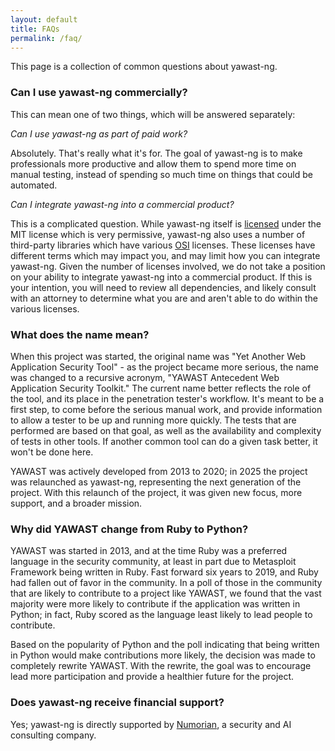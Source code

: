 ```yaml
---
layout: default
title: FAQs
permalink: /faq/
---
```


This page is a collection of common questions about yawast-ng.

### Can I use yawast-ng commercially?

This can mean one of two things, which will be answered separately:

*Can I use yawast-ng as part of paid work?*

Absolutely. That's really what it's for. The goal of yawast-ng is to make professionals more productive and allow them to spend more time on manual testing, instead of spending so much time on things that could be automated.

*Can I integrate yawast-ng into a commercial product?*

This is a complicated question. While yawast-ng itself is [licensed](https://github.com/Numorian/yawast-ng/blob/master/LICENSE) under the MIT license which is very permissive, yawast-ng also uses a number of third-party libraries which have various [OSI](https://opensource.org/) licenses. These licenses have different terms which may impact you, and may limit how you can integrate yawast-ng. Given the number of licenses involved, we do not take a position on your ability to integrate yawast-ng into a commercial product. If this is your intention, you will need to review all dependencies, and likely consult with an attorney to determine what you are and aren't able to do within the various licenses.

### What does the name mean?

When this project was started, the original name was "Yet Another Web Application Security Tool" - as the project became more serious, the name was changed to a recursive acronym, "YAWAST Antecedent Web Application Security Toolkit." The current name better reflects the role of the tool, and its place in the penetration tester's workflow. It's meant to be a first step, to come before the serious manual work, and provide information to allow a tester to be up and running more quickly. The tests that are performed are based on that goal, as well as the availability and complexity of tests in other tools. If another common tool can do a given task better, it won't be done here.

YAWAST was actively developed from 2013 to 2020; in 2025 the project was relaunched as yawast-ng, representing the next generation of the project. With this relaunch of the project, it was given new focus, more support, and a broader mission.

### Why did YAWAST change from Ruby to Python?

YAWAST was started in 2013, and at the time Ruby was a preferred language in the security community, at least in part due to Metasploit Framework being written in Ruby. Fast forward six years to 2019, and Ruby had fallen out of favor in the community. In a poll of those in the community that are likely to contribute to a project like YAWAST, we found that the vast majority were more likely to contribute if the application was written in Python; in fact, Ruby scored as the language least likely to lead people to contribute.

Based on the popularity of Python and the poll indicating that being written in Python would make contributions more likely, the decision was made to completely rewrite YAWAST. With the rewrite, the goal was to encourage lead more participation and provide a healthier future for the project.

### Does yawast-ng receive financial support?

Yes; yawast-ng is directly supported by [Numorian](https://numorian.com), a security and AI consulting company.
